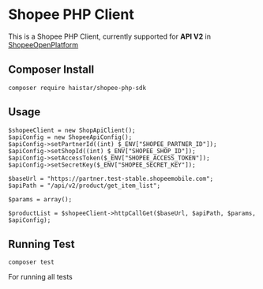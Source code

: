 # Shopee PHP Client

This is a Shopee PHP Client, currently supported for **API V2** in [ShopeeOpenPlatform](https://open.shopee.com/documents?module=87&type=2&id=64&version=2)

## Composer Install
`composer require haistar/shopee-php-sdk`

## Usage
```
$shopeeClient = new ShopApiClient();
$apiConfig = new ShopeeApiConfig();
$apiConfig->setPartnerId((int) $_ENV["SHOPEE_PARTNER_ID"]);
$apiConfig->setShopId((int) $_ENV["SHOPEE_SHOP_ID"]);
$apiConfig->setAccessToken($_ENV["SHOPEE_ACCESS_TOKEN"]);
$apiConfig->setSecretKey($_ENV["SHOPEE_SECRET_KEY"]);

$baseUrl = "https://partner.test-stable.shopeemobile.com";
$apiPath = "/api/v2/product/get_item_list";

$params = array();

$productList = $shopeeClient->httpCallGet($baseUrl, $apiPath, $params, $apiConfig);

```

## Running Test

`composer test`

For running all tests
